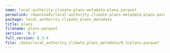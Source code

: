 ```yaml
---
name: local-authority-climate-plans-metadata-plans-parquet
permalink: /downloads/local-authority-climate-plans-metadata-plans-parquet/0_3
package: local_authority_climate_plans_metadata
title: plans
filename: plans.parquet
version: '0.3'
full_version: 0.3.4
file: /data/local_authority_climate_plans_metadata/0.3/plans.parquet
---
```

